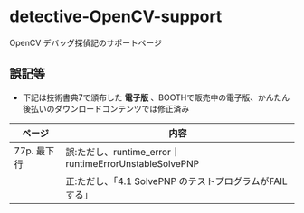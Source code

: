 # detective-OpenCV-support
OpenCV デバッグ探偵記のサポートページ

## 誤記等
 - 下記は技術書典7で頒布した **電子版** 、BOOTHで販売中の電子版、かんたん後払いのダウンロードコンテンツでは修正済み

| ページ | 内容 |
| --- | --- |
| 77p. 最下行 | 誤:ただし、runtime_error｜runtimeErrorUnstableSolvePNP |
|   | 正:ただし、「4.1 SolvePNP のテストプログラムがFAIL する」 |
